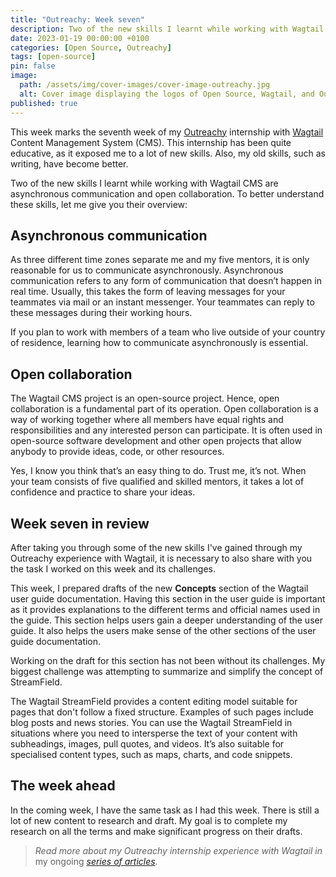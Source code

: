 ```yaml
---
title: "Outreachy: Week seven"
description: Two of the new skills I learnt while working with Wagtail CMS are asynchronous communication and open collaboration.
date: 2023-01-19 00:00:00 +0100
categories: [Open Source, Outreachy]
tags: [open-source]
pin: false
image:
  path: /assets/img/cover-images/cover-image-outreachy.jpg
  alt: Cover image displaying the logos of Open Source, Wagtail, and Outreachy.
published: true
---
```


This week marks the seventh week of my [Outreachy](https://www.outreachy.org/) internship with [Wagtail](https://wagtail.org/) Content Management System (CMS). This internship has been quite educative, as it exposed me to a lot of new skills. Also, my old skills, such as writing, have become better.

Two of the new skills I learnt while working with Wagtail CMS are asynchronous communication and open collaboration. To better understand these skills, let me give you their overview:

## Asynchronous communication

As three different time zones separate me and my five mentors, it is only reasonable for us to communicate asynchronously. Asynchronous communication refers to any form of communication that doesn’t happen in real time. Usually, this takes the form of leaving messages for your teammates via mail or an instant messenger. Your teammates can reply to these messages during their working hours.

If you plan to work with members of a team who live outside of your country of residence, learning how to communicate asynchronously is essential.

## Open collaboration

The Wagtail CMS project is an open-source project. Hence, open collaboration is a fundamental part of its operation. Open collaboration is a way of working together where all members have equal rights and responsibilities and any interested person can participate. It is often used in open-source software development and other open projects that allow anybody to provide ideas, code, or other resources.

Yes, I know you think that’s an easy thing to do. Trust me, it’s not. When your team consists of five qualified and skilled mentors, it takes a lot of confidence and practice to share your ideas.

## Week seven in review

After taking you through some of the new skills I've gained through my Outreachy experience with Wagtail, it is necessary to also share with you the task I worked on this week and its challenges.

This week, I prepared drafts of the new **Concepts** section of the Wagtail user guide documentation. Having this section in the user guide is important as it provides explanations to the different terms and official names used in the guide. This section helps users gain a deeper understanding of the user guide. It also helps the users make sense of the other sections of the user guide documentation.

Working on the draft for this section has not been without its challenges. My biggest challenge was attempting to summarize and simplify the concept of StreamField.

The Wagtail StreamField provides a content editing model suitable for pages that don't follow a fixed structure. Examples of such pages include blog posts and news stories. You can use the Wagtail StreamField in situations where you need to intersperse the text of your content with subheadings, images, pull quotes, and videos. It’s also suitable for specialised content types, such as maps, charts, and code snippets.

## The week ahead

In the coming week, I have the same task as I had this week. There is still a lot of new content to research and draft. My goal is to complete my research on all the terms and make significant progress on their drafts.

> *Read more about my Outreachy internship experience with Wagtail in* my ongoing [*series of articles*](/categories/outreachy/)*.*
